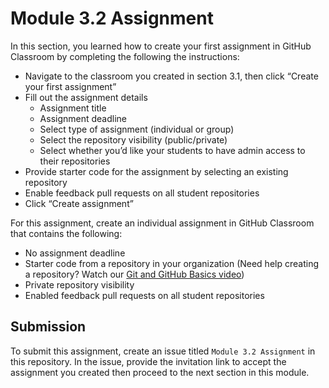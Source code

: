 # Module 3.2 Assignment

In this section, you learned how to create your first assignment in GitHub Classroom by completing the following the instructions:
- Navigate to the classroom you created in section 3.1, then click “Create your first assignment”
- Fill out the assignment details
  - Assignment title
  - Assignment deadline
  - Select type of assignment (individual or group)
  - Select the repository visibility (public/private)
  - Select whether you’d like your students to have admin access to their repositories
- Provide starter code for the assignment by selecting an existing repository
- Enable feedback pull requests on all student repositories
- Click “Create assignment”  

  
For this assignment, create an individual assignment in GitHub Classroom that contains the following:
- No assignment deadline
- Starter code from a repository in your organization (Need help creating a repository? Watch our [Git and GitHub Basics video](https://www.youtube.com/watch?v=tswF0wpAbTo))
- Private repository visibility
- Enabled feedback pull requests on all student repositories  

  
## Submission
To submit this assignment, create an issue titled `Module 3.2 Assignment` in this repository. In the issue, provide the invitation link to accept the assignment you created then proceed to the next section in this module.

